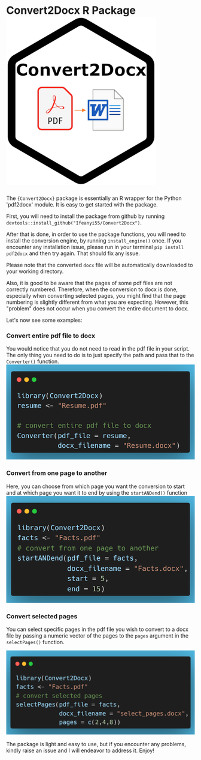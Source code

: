 # Convert2Docx R Package ![Image1](convert2docxB.jpg)

The `{Convert2Docx}` package is essentially an R wrapper for the Python 'pdf2docx' module. It is easy to get started with the package.

First, you will need to install the package from github by running `devtools::install_github("Ifeanyi55/Convert2Docx")`. 

After that is done, in order to use the package functions, you will need to install the conversion engine, by running `install_engine()` once. If you encounter any installation issue, please run in your terminal `pip install pdf2docx` and then try again. That should fix any issue.

Please note that the converted `docx` file will be automatically downloaded to your working directory. 

Also, it is good to be aware that the pages of some pdf files are not correctly numbered. Therefore, when the conversion to docx is done, especially when converting selected pages, you might find that the page numbering is slightly different from what you are expecting. However, this "problem" does not occur when you convert the entire document to docx.

Let's now see some examples:

### Convert entire pdf file to docx

You would notice that you do not need to read in the pdf file in your script. The only thing you need to do is to just specify the path and pass that to the `Converter()` function.
![Image2](convert1.png)

### Convert from one page to another

Here, you can choose from which page you want the conversion to start and at which page you want it to end by using the `startANDend()` function
![Image3](convert2.png)

### Convert selected pages

You can select specific pages in the pdf file you wish to convert to a docx file by passing a numeric vector of the pages to the `pages` argument in the `selectPages()` function.

![Image4](convert3.png)

The package is light and easy to use, but if you encounter any problems, kindly raise an issue and I will endeavor to address it. Enjoy!


